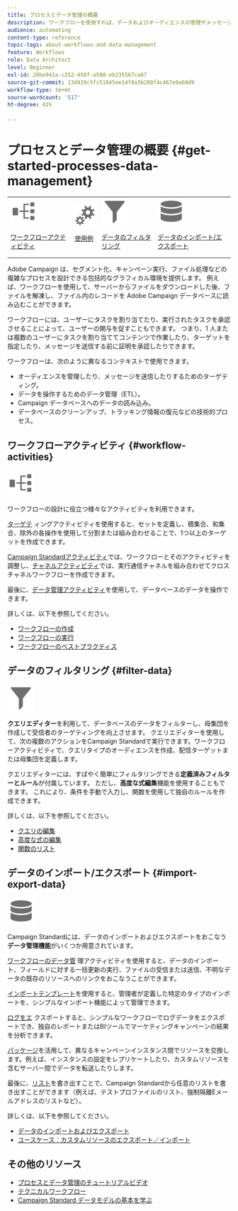 ```yaml
---
title: プロセスとデータ管理の概要
description: ワークフローを使用すれば、データおよびオーディエンスの管理やメッセージの送信などのプロセスを自動化できます。
audience: automating
content-type: reference
topic-tags: about-workflows-and-data-management
feature: Workflows
role: Data Architect
level: Beginner
exl-id: 26be942a-c252-458f-a590-eb235567ca67
source-git-commit: 13d419c5fc51845ee14f8a3b288f4c467e0a60d9
workflow-type: tm+mt
source-wordcount: '517'
ht-degree: 41%

---
```


# プロセスとデータ管理の概要 {#get-started-processes-data-management}

<table>
<tr>
<td><img src="assets/do-not-localize/icon_workflows.svg" width="60px"><p><a href="#workflow-activities">ワークフローアクティビティ</a></p></td><td><img src="assets/do-not-localize/icon_activities.svg" width="60px"><p><a href="../../automating/using/workflow-created-query-with-complement.md">使用例</a></p></td><td><img src="assets/do-not-localize/icon_filter.svg" width="60px"><p><a href="#filter-data">データのフィルタリング</a></p></td>
<td><img src="assets/do-not-localize/icon_manage.svg" width="60px"><p><a href="#import-export-data">データのインポート/エクスポート</a></p></td></tr>
</table>

Adobe Campaign は、セグメント化、キャンペーン実行、ファイル処理などの複雑なプロセスを設計できる包括的なグラフィカル環境を提供します。 例えば、ワークフローを使用して、サーバーからファイルをダウンロードした後、ファイルを解凍し、ファイル内のレコードを Adobe Campaign データベースに読み込むことができます。

ワークフローには、ユーザーにタスクを割り当てたり、実行されたタスクを承認させることによって、ユーザーの関与を促すこともできます。 つまり、1 人または複数のユーザーにタスクを割り当ててコンテンツで作業したり、ターゲットを指定したり、メッセージを送信する前に証明を承認したりできます。

ワークフローは、次のように異なるコンテキストで使用できます。

* オーディエンスを管理したり、メッセージを送信したりするためのターゲティング。
* データを操作するためのデータ管理（ETL）。
* Campaign データベースへのデータの読み込み。
* データベースのクリーンアップ、トラッキング情報の復元などの技術的プロセス。

## ワークフローアクティビティ {#workflow-activities}

<img src="assets/do-not-localize/icon_workflows.svg" width="60px">

ワークフローの設計に役立つ様々なアクティビティを利用できます。

[ターゲテ](../../automating/using/about-targeting-activities.md) ィングアクティビティを使用すると、セットを定義し、積集合、和集合、除外の各操作を使用して分割または組み合わせることで、1つ以上のターゲットを作成できます。

[Campaign Standardアクティビティ](../../automating/using/about-execution-activities.md)では、ワークフローとそのアクティビティを調整し、[チャネルアクティビティ](../../automating/using/about-channel-activities.md)では、実行通信チャネルを組み合わせてクロスチャネルワークフローを作成できます。

最後に、[データ管理アクティビティ](../../automating/using/about-data-management-activities.md)を使用して、データベースのデータを操作できます。

詳しくは、以下を参照してください。

* [ワークフローの作成](../../automating/using/building-a-workflow.md)
* [ワークフローの実行](../../automating/using/about-workflow-execution.md)
* [ワークフローのベストプラクティス](../../automating/using/best-practices-workflows.md)

## データのフィルタリング {#filter-data}

<img src="assets/do-not-localize/icon_filter.svg" width="60px">

**クエリエディター**&#x200B;を利用して、データベースのデータをフィルターし、母集団を作成して受信者のターゲティングを向上させます。 クエリエディターを使用して、次の複数のアクションをCampaign Standardで実行できます。ワークフローアクティビティで、クエリタイプのオーディエンスを作成、配信ターゲットまたは母集団を定義します。

クエリエディターには、すばやく簡単にフィルタリングできる&#x200B;**定義済みフィルターとルール**&#x200B;が付属しています。 ただし、**高度な式編集**&#x200B;機能を使用することもできます。 これにより、条件を手動で入力し、関数を使用して独自のルールを作成できます。

詳しくは、以下を参照してください。

* [クエリの編集](../../automating/using/editing-queries.md)
* [高度な式の編集](../../automating/using/advanced-expression-editing.md)
* [関数のリスト](../../automating/using/list-of-functions.md)

## データのインポート/エクスポート {#import-export-data}

<img src="assets/do-not-localize/icon_manage.svg" width="60px">

Campaign Standardには、データのインポートおよびエクスポートをおこなう&#x200B;**データ管理機能**&#x200B;がいくつか用意されています。

[ワークフローのデータ管](../../automating/using/about-data-management-activities.md) 理アクティビティを使用すると、データのインポート、フィールドに対する一括更新の実行、ファイルの受信または送信、不明なデータの既存のリソースへのリンクをおこなうことができます。

[インポートテンプレート](../../automating/using/importing-data-with-import-templates.md)を使用すると、管理者が定義した特定のタイプのインポートを、シンプルなインポート機能によって管理できます。

[ログをエ](../../automating/using/exporting-logs.md) クスポートすると、シンプルなワークフローでログデータをエクスポートでき、独自のレポートまたはBIツールでマーケティングキャンペーンの結果を分析できます。

[パッケージ](../../automating/using/managing-packages.md)を活用して、異なるキャンペーンインスタンス間でリソースを交換します。例えば、インスタンスの設定をレプリケートしたり、カスタムリソースを含むサーバー間でデータを転送したりします。

最後に、[リスト](../../automating/using/exporting-lists.md)を書き出すことで、Campaign Standardから任意のリストを書き出すことができます（例えば、テストプロファイルのリスト、強制隔離Eメールアドレスのリストなど）。

詳しくは、以下を参照してください。

* [データのインポートおよびエクスポート](../../automating/using/about-data-import-and-export.md)
* [ユースケース：カスタムリソースのエクスポート／インポート](../../automating/using/exporting-importing-custom-resources.md)

## その他のリソース

* [プロセスとデータ管理のチュートリアルビデオ](https://experienceleague.adobe.com/docs/campaign-standard-learn/tutorials/managing-processes-and-data/creating-a-workflow.html?lang=ja)
* [テクニカルワークフロー](../../administration/using/technical-workflows.md)
* [Campaign Standard データモデルの基本を学ぶ](../../developing/using/get-started-data-model.md)
